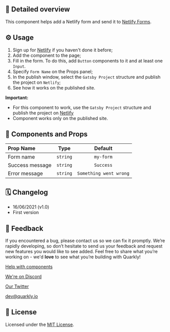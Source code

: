 ## 📖 Detailed overview

This component helps add a Netlify form and send it to [Netlify Forms](https://www.netlify.com/products/forms/).

## ⚙️ Usage

1. Sign up for [Netlify](https://app.netlify.com/signup) if you haven't done it before;
2. Add the component to the page;
3. Fill in the form. To do this, add `Button` components to it and at least one `Input`.
4. Specify `Form Name` on the Props panel;
5. In the publish window, select the `Gatsby Project` structure and publish the project on `Netlify`;
6. See how it works on the published site.

**Important:**

-   For this component to work, use the `Gatsby Project` structure and publish the project on [Netlify](https://www.netlify.com/)
-   Component works only on the published site.

## 🧩 Components and Props

| Prop Name       |   Type   |        Default         |
| :-------------- | :------: | :--------------------: |
| Form name       | `string` |       `my-form`        |
| Success message | `string` |       `Success`        |
| Error message   | `string` | `Something went wrong` |

## 🗓 Changelog

-   16/06/2021 (v1.0)
-   First version

## 📮 Feedback

If you encountered a bug, please contact us so we can fix it promptly. We’re rapidly developing, so don’t hesitate to send us your feedback and request new features you would like to see added. Feel free to share what you’re working on - we'd **love** to see what you’re building with Quarkly!

[Help with components](https://community.quarkly.io/c/requests/11)

[We're on Discord](https://discord.gg/SuF9vCMJGW)

[Our Twitter](https://twitter.com/quarklyapp)

[dev@quarkly.io](mailto:dev@quarkly.io)

## 📝 License

Licensed under the [MIT License](./LICENSE).
